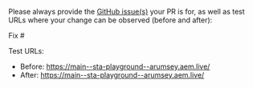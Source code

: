 Please always provide the [GitHub issue(s)](../issues) your PR is for, as well as test URLs where your change can be observed (before and after):

Fix #<gh-issue-id>

Test URLs:
- Before: https://main--sta-playground--arumsey.aem.live/
- After: https://main--sta-playground--arumsey.aem.live/
